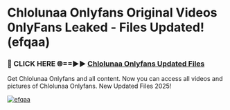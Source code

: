 # Chlolunaa Onlyfans Original Videos 0nlyFans Leaked - Files Updated! (efqaa)

<h3>🔴 CLICK HERE 🌐==►► <a href="https://tinyurl.com/2m67pmp6" rel="nofollow">Chlolunaa Onlyfans Updated Files</a></h3>

Get Chlolunaa Onlyfans and all content. Now you can access all videos and pictures of Chlolunaa Onlyfans. New Updated Files 2025!

[![efqaa](https://i.imgur.com/H4QAA4z.gif)](https://tinyurl.com/2m67pmp6)